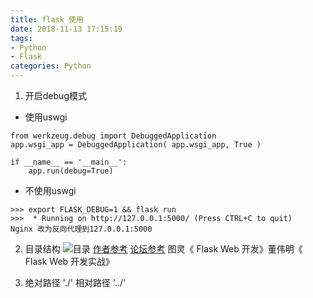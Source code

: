 ```yaml
---
title: flask 使用
date: 2018-11-13 17:15:19
tags: 
- Python
- Flask
categories: Python
---
```

1. 开启debug模式
- 使用uswgi
```
from werkzeug.debug import DebuggedApplication
app.wsgi_app = DebuggedApplication( app.wsgi_app, True )

if __name__ == '__main__':
    app.run(debug=True)
```
- 不使用uswgi
```
>>> export FLASK_DEBUG=1 && flask run
>>>  * Running on http://127.0.0.1:5000/ (Press CTRL+C to quit)
Nginx 改为反向代理到127.0.0.1:5000
```

2. 目录结构
![目录](0.png)
[作者参考](https://lepture.com/en/2018/structure-of-a-flask-project)
[论坛参考](https://www.v2ex.com/t/467423)
图灵《 Flask Web 开发》董伟明《 Flask Web 开发实战》

3. 绝对路径 './'
相对路径 '../'